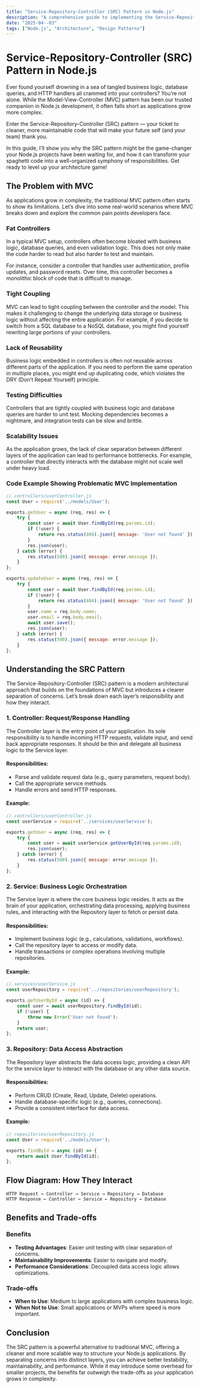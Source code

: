 ```yaml
---
title: "Service-Repository-Controller (SRC) Pattern in Node.js"
description: "A comprehensive guide to implementing the Service-Repository-Controller pattern in Node.js applications."
date: "2025-04--03"
tags: ["Node.js", "Architecture", "Design Patterns"]
---
```


# Service-Repository-Controller (SRC) Pattern in Node.js

Ever found yourself drowning in a sea of tangled business logic, database queries, and HTTP handlers all crammed into your controllers? You’re not alone. While the Model-View-Controller (MVC) pattern has been our trusted companion in Node.js development, it often falls short as applications grow more complex. 

Enter the Service-Repository-Controller (SRC) pattern — your ticket to cleaner, more maintainable code that will make your future self (and your team) thank you.

In this guide, I’ll show you why the SRC pattern might be the game-changer your Node.js projects have been waiting for, and how it can transform your spaghetti code into a well-organized symphony of responsibilities. Get ready to level up your architecture game!

## The Problem with MVC

As applications grow in complexity, the traditional MVC pattern often starts to show its limitations. Let’s dive into some real-world scenarios where MVC breaks down and explore the common pain points developers face.

### Fat Controllers
In a typical MVC setup, controllers often become bloated with business logic, database queries, and even validation logic. This does not only make the code harder to read but also harder to test and maintain. 

For instance, consider a controller that handles user authentication, profile updates, and password resets. Over time, this controller becomes a monolithic block of code that is difficult to manage.

### Tight Coupling
MVC can lead to tight coupling between the controller and the model. This makes it challenging to change the underlying data storage or business logic without affecting the entire application. For example, if you decide to switch from a SQL database to a NoSQL database, you might find yourself rewriting large portions of your controllers.

### Lack of Reusability
Business logic embedded in controllers is often not reusable across different parts of the application. If you need to perform the same operation in multiple places, you might end up duplicating code, which violates the DRY (Don’t Repeat Yourself) principle.

### Testing Difficulties
Controllers that are tightly coupled with business logic and database queries are harder to unit test. Mocking dependencies becomes a nightmare, and integration tests can be slow and brittle.

### Scalability Issues
As the application grows, the lack of clear separation between different layers of the application can lead to performance bottlenecks. For example, a controller that directly interacts with the database might not scale well under heavy load.

### Code Example Showing Problematic MVC Implementation
```javascript
// controllers/userController.js
const User = require('../models/User');

exports.getUser = async (req, res) => {
    try {
        const user = await User.findById(req.params.id);
        if (!user) {
            return res.status(404).json({ message: 'User not found' });
        }
        res.json(user);
    } catch (error) {
        res.status(500).json({ message: error.message });
    }
};

exports.updateUser = async (req, res) => {
    try {
        const user = await User.findById(req.params.id);
        if (!user) {
            return res.status(404).json({ message: 'User not found' });
        }
        user.name = req.body.name;
        user.email = req.body.email;
        await user.save();
        res.json(user);
    } catch (error) {
        res.status(500).json({ message: error.message });
    }
};
```

## Understanding the SRC Pattern
The Service-Repository-Controller (SRC) pattern is a modern architectural approach that builds on the foundations of MVC but introduces a clearer separation of concerns. Let’s break down each layer’s responsibility and how they interact.

### 1. Controller: Request/Response Handling
The Controller layer is the entry point of your application. Its sole responsibility is to handle incoming HTTP requests, validate input, and send back appropriate responses. It should be thin and delegate all business logic to the Service layer.

#### Responsibilities:
- Parse and validate request data (e.g., query parameters, request body).
- Call the appropriate service methods.
- Handle errors and send HTTP responses.

#### Example:
```javascript
// controllers/userController.js
const userService = require('../services/userService');

exports.getUser = async (req, res) => {
    try {
        const user = await userService.getUserById(req.params.id);
        res.json(user);
    } catch (error) {
        res.status(500).json({ message: error.message });
    }
};
```

### 2. Service: Business Logic Orchestration
The Service layer is where the core business logic resides. It acts as the brain of your application, orchestrating data processing, applying business rules, and interacting with the Repository layer to fetch or persist data.

#### Responsibilities:
- Implement business logic (e.g., calculations, validations, workflows).
- Call the repository layer to access or modify data.
- Handle transactions or complex operations involving multiple repositories.

#### Example:
```javascript
// services/userService.js
const userRepository = require('../repositories/userRepository');

exports.getUserById = async (id) => {
    const user = await userRepository.findById(id);
    if (!user) {
        throw new Error('User not found');
    }
    return user;
};
```

### 3. Repository: Data Access Abstraction
The Repository layer abstracts the data access logic, providing a clean API for the service layer to interact with the database or any other data source.

#### Responsibilities:
- Perform CRUD (Create, Read, Update, Delete) operations.
- Handle database-specific logic (e.g., queries, connections).
- Provide a consistent interface for data access.

#### Example:
```javascript
// repositories/userRepository.js
const User = require('../models/User');

exports.findById = async (id) => {
    return await User.findById(id);
};
```

## Flow Diagram: How They Interact
```
HTTP Request → Controller → Service → Repository → Database
HTTP Response ← Controller ← Service ← Repository ← Database
```

## Benefits and Trade-offs
### Benefits
- **Testing Advantages**: Easier unit testing with clear separation of concerns.
- **Maintainability Improvements**: Easier to navigate and modify.
- **Performance Considerations**: Decoupled data access logic allows optimizations.

### Trade-offs
- **When to Use**: Medium to large applications with complex business logic.
- **When Not to Use**: Small applications or MVPs where speed is more important.

## Conclusion
The SRC pattern is a powerful alternative to traditional MVC, offering a cleaner and more scalable way to structure your Node.js applications. By separating concerns into distinct layers, you can achieve better testability, maintainability, and performance. While it may introduce some overhead for smaller projects, the benefits far outweigh the trade-offs as your application grows in complexity.

